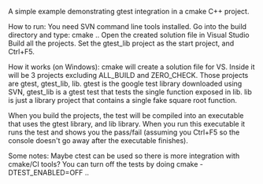 A simple example demonstrating gtest integration in a cmake C++ project.

How to run:
You need SVN command line tools installed.
Go into the build directory and type: cmake ..
Open the created solution file in Visual Studio
Build all the projects.
Set the gtest_lib project as the start project, and Ctrl+F5.

How it works (on Windows):
cmake will create a solution file for VS. Inside it will be 3 projects excluding ALL_BUILD and ZERO_CHECK. Those projects are gtest, gtest_lib, lib. gtest is the google test library downloaded using SVN, gtest_lib is a gtest test that tests the single function exposed in lib. lib is just a library project that contains a single fake square root function.

When you build the projects, the test will be compiled into an executable that uses the gtest library, and lib library. When you run this executable it runs the test and shows you the pass/fail (assuming you Ctrl+F5 so the console doesn't go away after the executable finishes).

Some notes:
Maybe ctest can be used so there is more integration with cmake/CI tools?
You can turn off the tests by doing cmake -DTEST_ENABLED=OFF ..